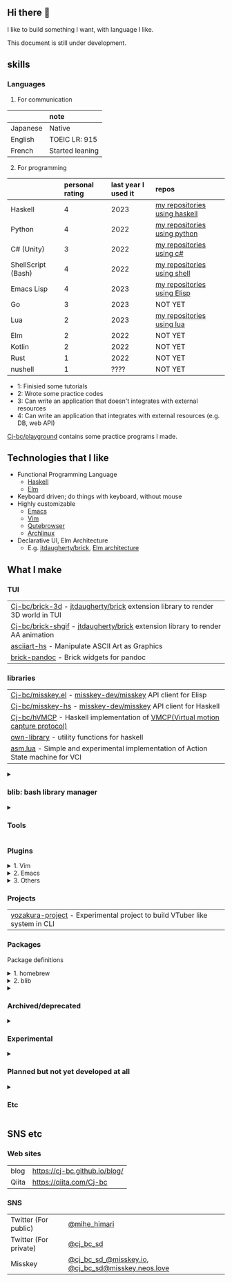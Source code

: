 ## Hi there 👋

I like to build something I want, with language I like.

This document is still under development.

## skills

### Languages

1.  For communication

|          | note            |
|:---------|:----------------|
| Japanese | Native          |
| English  | TOEIC LR: 915   |
| French   | Started leaning |

2.  For programming

|                    | personal rating | last year I used it | repos                                                                                                       |
|:-------------------|:----------------|:--------------------|:------------------------------------------------------------------------------------------------------------|
| Haskell            | 4               | 2023                | [my repositories using haskell](https://github.com/Cj-bc?tab=repositories&q=&type=&language=haskell&sort=)  |
| Python             | 4               | 2022                | [my repositories using python](https://github.com/Cj-bc?tab=repositories&q=&type=&language=python&sort=)    |
| C# (Unity)         | 3               | 2022                | [my repositories using c#](https://github.com/Cj-bc?tab=repositories&q=&type=&language=c#&sort=)            |
| ShellScript (Bash) | 4               | 2022                | [my repositories using shell](https://github.com/Cj-bc?tab=repositories&q=&type=&language=shell&sort=)      |
| Emacs Lisp         | 4               | 2023                | [my repositories using Elisp](https://github.com/Cj-bc?tab=repositories&q=&type=&language=emacs+lisp&sort=) |
| Go                 | 3               | 2023                | NOT YET                                                                                                     |
| Lua                | 2               | 2023                | [my repositories using lua](https://github.com/Cj-bc?tab=repositories&q=&type=&language=lua&sort=)          |
| Elm                | 2               | 2022                | NOT YET                                                                                                     |
| Kotlin             | 2               | 2022                | NOT YET                                                                                                     |
| Rust               | 1               | 2022                | NOT YET                                                                                                     |
| nushell            | 1               | ????                | NOT YET                                                                                                     |

+ 1: Finisied some tutorials
+ 2: Wrote some practice codes
+ 3: Can write an application that doesn't integrates with external resources
+ 4: Can write an application that integrates with external resources (e.g. DB, web API)

[Cj-bc/playground](https://github.com/Cj-bc/playground) contains some practice programs I made.

## Technologies that I like

-   Functional Programming Language
    -   [Haskell](https://www.haskell.org/)
    -   [Elm](https://elm-lang.org/)
-   Keyboard driven; do things with keyboard, without mouse
-   Highly customizable
    -   [Emacs](https://www.gnu.org/software/emacs/)
    -   [Vim](https://www.vim.org/)
    -   [Qutebrowser](https://www.qutebrowser.org/)
    -   [Archlinux](https://archlinux.org/)
-   Declarative UI, Elm Architecture
    -   E.g. [jtdaugherty/brick](https://github.com/jtdaugherty/brick),
        [Elm architecture](https://guide.elm-lang.org/architecture/)

## What I make

### TUI

|                                                                                                                                                                 |
|:----------------------------------------------------------------------------------------------------------------------------------------------------------------|
| [Cj-bc/brick-3d](https://github.com/Cj-bc/brick-3d) - [jtdaugherty/brick](https://github.com/jtdaugherty/brick/) extension library to render 3D world in TUI    |
| [Cj-bc/brick-shgif](https://github.com/Cj-bc/brick-shgif) - [jtdaugherty/brick](https://github.com/jtdaugherty/brick/) extension library to render AA animation |
| [asciiart-hs](https://github.com/Cj-bc/asciiart-hs) - Manipulate ASCII Art as Graphics                                                                          |
| [brick-pandoc](https://github.com/Cj-bc/brick-pandoc) - Brick widgets for pandoc                                                                                |

### libraries

|                                                                                                                                                |
|:-----------------------------------------------------------------------------------------------------------------------------------------------|
| [Cj-bc/misskey.el](https://github.com/Cj-bc/misskey.el) - [misskey-dev/misskey](https://github.com/misskey-dev/misskey) API client for Elisp   |
| [Cj-bc/misskey-hs](https://github.com/Cj-bc/misskey-hs) - [misskey-dev/misskey](https://github.com/misskey-dev/misskey) API client for Haskell |
| [Cj-bc/hVMCP](https://github.com/Cj-bc/hVMCP) - Haskell implementation of [VMCP(Virtual motion capture protocol)](https://protocol.vmc.info)   |
| [own-library](https://github.com/Cj-bc/own-library) - utility functions for haskell                                                            |
| [asm.lua](https://github.com/Cj-bc/asm.lua) - Simple and experimental implementation of Action State machine for VCI                           |

<details>
<summary>
<h3>blib: bash library manager</h3>
</summary>

a library manager for shellscript I made. It\'s not used for years.

|                                                                                                                                                           |                                                                                                                                                           |
|:----------------------------------------------------------------------------------------------------------------------------------------------------------|:----------------------------------------------------------------------------------------------------------------------------------------------------------|
| [blib](https://github.com/Cj-bc/blib) - shellscript library manager                                                                                       | [blib.vim](https://github.com/Cj-bc/blib.vim) - vim plugin for [Cj-bc/blib](https://github.com/Cj-bc/blib)                                                |
| [libhttp](https://github.com/Cj-bc/libhttp) - HTTP library for shellscript with [niieani/bash-oo-framework](https://github.com/niieani/bash-oo-framework) | [libyaml](https://github.com/Cj-bc/libyaml) - YAML library for shellscript with [niieani/bash-oo-framework](https://github.com/niieani/bash-oo-framework) |
| [libfile](https://github.com/Cj-bc/libfile) - file related functions                                                                                      | [libtar](https://github.com/Cj-bc/libtar) - tar related functions                                                                                         |
| [libdraw](https://github.com/Cj-bc/libdraw) - draw ASCII Art                                                                                              | [libstandard](https://github.com/Cj-bc/libstandard) - standard library used with blib                                                                     |
| [libjson](https://github.com/Cj-bc/libjson) - JSON related functions                                                                                      | [bash-object-oriented](https://github.com/Cj-bc/bash-object-oriented) - attempt to implement OOP in bash                                                  |
</details>

<details>
<summary>
<h3>Tools</h3>
</summary>

|                                                                                                                                  |                                                                                                                                          |
|:---------------------------------------------------------------------------------------------------------------------------------|:-----------------------------------------------------------------------------------------------------------------------------------------|
| [vmc-mixer](https://github.com/Cj-bc/vmc-mixer) - Tool to mix several VMCP streams                                               | [skk-vtuber-jisyo](https://github.com/Cj-bc/skk-vtuber-jisyo) - SKK dictionary about VTubers                                             |
| [kocli](https://github.com/Cj-bc/kocli) - CLI voice changer for Linux                                                            | [faclig](https://github.com/Cj-bc/faclig) - AsciiArt Live2D like avatar program                                                          |
| [oschark](https://github.com/Cj-bc/oschark) - really simple OSC viewer, mostly only for myself                                   | [mcUI](https://github.com/Cj-bc/mcUI) - Mincraft mod for 3D UI                                                                           |
| [brew-taplocal](https://github.com/Cj-bc/brew-taplocal) - Tap local formulae repository                                          | [watchtodo](https://github.com/Cj-bc/watchtodo) - Display [todotxt/todo.txt](https://github.com/todotxt/todo.txt) style text in terminal |
| [laun.sh](https://github.com/Cj-bc/laun.sh) - Launchpad(Music instrument) in CLI                                                 | [h2ac](https://github.com/Cj-bc/h2ac) - Convert Apple calendar to csv                                                                    |
| [bpkg-completion](https://github.com/Cj-bc/bpkg-completion) - bash completion file for [bpkg/bpkg](https://github.com/bpkg/bpkg) | [absences](https://github.com/Cj-bc/absences) - Manage your absences for classes etc                                                     |
| [owncloud](https://github.com/Cj-bc/owncloud) - The simplest owncloud CLI client                                                 | [gitter-notifier](https://github.com/Cj-bc/gitter-notifier) - Pop up notification for gitter message in macOS                            |
| [twarch](https://github.com/Cj-bc/twarch) - twitter archiver tool                                                                | [activate](https://github.com/Cj-bc/activate) - activate local command                                                                   |
| [shlide](https://github.com/Cj-bc/shlide) - slide tool for CLI                                                                   | [killeach](https://github.com/Cj-bc/killeach) - kill each process ID given from stdin                                                    |
| [watchfile](https://github.com/Cj-bc/watchfile) - draw file in real time                                                         | [qrdecoder](https://github.com/Cj-bc/qrdecoder) - decode QRCode                                                                          |
| [check256](https://github.com/Cj-bc/check256) - check SHA256 hash for github release tar.gz file                                 | [icloud](https://github.com/Cj-bc/icloud) - tiny CLI interface for icloud                                                                |
| [ReferenceURLs](https://github.com/Cj-bc/ReferenceURLs) - stores reference URL related to current directory                      | [54ysh](https://github.com/Cj-bc/54ysh) - speak out given sentence for macOS                                                             |
| [CommonToolsForTerminal](https://github.com/Cj-bc/CommonToolsForTerminal) - some utilities                                       |                                                                                                                                          |

</details>


### Plugins

<details>
<summary>
1.  Vim
</summary>

|                                                                                                                                                          |
|:---------------------------------------------------------------------------------------------------------------------------------------------------------|
| [cmus.vim](https://github.com/Cj-bc/cmus.vim) - Control [cmus](https://cmus.github.io/) from vim                                                         |
| [drcs.vim](https://github.com/Cj-bc/drcs.vim) -                                                                                                          |
| [bashinfinity.vim](https://github.com/Cj-bc/bashinfinity.vim) - vim plugin for [niieani/bash-oo-framework](https://github.com/niieani/bash-oo-framework) |
</details>

<details>
<summary>
2.  Emacs
</summary>

|                                                                                                                                                                      |
|:---------------------------------------------------------------------------------------------------------------------------------------------------------------------|
| [neos-live-editor.el](https://github.com/Cj-bc/neos-live-editor.el) - Emacs client for [rheniumNV/neos-live-editor](https://github.com/rheniumNV/neos-live-editor)   |
| [evil-textobj-parameter](https://github.com/Cj-bc/evil-textobj-parameter) - evil port of [sgur/vim-textobj-parameter](https://github.com/sgur/vim-textobj-parameter) |
| [ol-mpv](https://github.com/Cj-bc/ol-mpv) - [Org-mode\'s](https://orgmode.org/) custom link to achive timestamp link                                                 |
</details>

<details>
<summary>
3.  Others
</summary>

|                                                                                                                                                                      |
|:---------------------------------------------------------------------------------------------------------------------------------------------------------------------|
| [hyper-puchi-mirei](https://github.com/Cj-bc/hyper-puchi-mirei) - [早坂美玲](https://dic.pixiv.net/a/早坂美玲) theme for [Hyper terminal emulator](https://hyper.is/) |
</details>

### Projects

|                                                                                                                         |
|:------------------------------------------------------------------------------------------------------------------------|
| [yozakura-project](https://github.com/Cj-bc/yozakura-project) - Experimental project to build VTuber like system in CLI |

### Packages

Package definitions

<details>
<summary>
1.  homebrew
</summary>

|                                                                           |                                                                                                |                                                                                        |
|:--------------------------------------------------------------------------|:-----------------------------------------------------------------------------------------------|:---------------------------------------------------------------------------------------|
| [homebrew-sonic-pi-tool](https://github.com/Cj-bc/homebrew-sonic-pi-tool) | [homebrew-cj-bc](https://github.com/Cj-bc/homebrew-cj-bc) - Some customized homebrew formulaes | [homebrew-wallets](https://github.com/Cj-bc/homebrew-wallets) cryptocoin wallets       |
| [homebrew-elm-oracle](https://github.com/Cj-bc/homebrew-elm-oracle)       | [homebrew-brew-taplocal](https://github.com/Cj-bc/homebrew-brew-taplocal)                      | [homebrew-terminals](https://github.com/Cj-bc/homebrew-terminals) - terminal emulators |
| [homebrew-onefetch](https://github.com/Cj-bc/homebrew-onefetch)           | [homebrew-sclack](https://github.com/Cj-bc/homebrew-sclack)                                    | [homebrew-miners](https://github.com/Cj-bc/homebrew-miners) - cryptocoin miners        |
| [homebrew-activate](https://github.com/Cj-bc/homebrew-activate)           | [homebrew-blib](https://github.com/Cj-bc/homebrew-blib)                                        | [homebrew-shlide](https://github.com/Cj-bc/homebrew-shlide)                            |
| [homebrew-killeach](https://github.com/Cj-bc/homebrew-killeach)           | [homebrew-watchtodo](https://github.com/Cj-bc/homebrew-watchtodo)                              | [homebrew-watchfile](https://github.com/Cj-bc/homebrew-watchfile)                      |
| [homebrew-bpkg](https://github.com/Cj-bc/homebrew-bpkg)                   | [homebrew-bpkg-completion](https://github.com/Cj-bc/homebrew-bpkg-completion)                  | [homebrew-check256](https://github.com/Cj-bc/homebrew-check256)                        |
| [homebrew-owncloud](https://github.com/Cj-bc/homebrew-owncloud)           | [homebrew-icloud](https://github.com/Cj-bc/homebrew-icloud)                                    | [homebrew-slacker](https://github.com/Cj-bc/homebrew-slacker)                          |
| [homebrew-ReferenceURLs](https://github.com/Cj-bc/homebrew-ReferenceURLs) |                                                                                                |                                                                                        |
</details>

<details>
<summary>
2.  blib
</summary>

|                                                       |                                                     |
|:------------------------------------------------------|:----------------------------------------------------|
| [blib-libhttp](https://github.com/Cj-bc/blib-libhttp) | [blib-libtar](https://github.com/Cj-bc/blib-libtar) |
| [blib-libfile](https://github.com/Cj-bc/blib-libfile) |                                                     |
</details>


<details>
<summary>
<h3>Archived/deprecated</h3>
</summary>

|                                                                                                                                   |
|:----------------------------------------------------------------------------------------------------------------------------------|
| [slacker](https://github.com/Cj-bc/slacker) - Send slack message from Shellscript                                                 |
| [gfm.vim](https://github.com/Cj-bc/gfm.vim) - Github flavored markdown plugin                                                     |
| [applescript.vim](https://github.com/Cj-bc/applescript.vim) - Just copied others stuff                                            |
| [homebrew-scopion](https://github.com/Cj-bc/homebrew-scopion) - formula for [coord-e/scopion](https://github.com/coord-e/scopion) |


#### FDS: Face-Data-Server

It was a project to build server-client model avatar application.  
FDS was the protocol for this project, but after I discovered
[VirtualMotionCapture Protocol](https://protocol.vmc.info/), I switched
to it and archived most of this project.  
Some repositories (e.g. `faclig`) is actively developed since then with VMCP.

|                                                                                                                              |
|:-----------------------------------------------------------------------------------------------------------------------------|
| [Face-data-server](https://github.com/Cj-bc/Face-data-server) - my own attempt to build face tracking server                 |
| [FDS-Front3D](https://github.com/Cj-bc/FDS-Front3D) - Unity frontend for Face-data-server                                    |
| [FDS-controller](https://github.com/Cj-bc/FDS-controller) - Utility tool for Face-data-server                                |
| [FaceDataServer-hs](https://github.com/Cj-bc/FaceDataServer-hs)                                                              |
| [FDS-protos](https://github.com/Cj-bc/FDS-protos) - Protocol definition                                                      |
| [faclig.vim](https://github.com/Cj-bc/faclig.vim) -- control faclig from vim. Doesn't work as faclig is rewritten completely |

#### Shgif: make ASCII ART Gif file.

Plays ASCII Art Gif recorded in simple text file.  
It was written in shellscript(bash) at first, but it was too slow.
So I rewrite in Haskell, which is [Cj-bc/brick-shgif](https://github.com/Cj-bc/brick-shgif)

|                                                                                  |
|:---------------------------------------------------------------------------------|
| [shgif](https://github.com/Cj-bc/shgif) - my first attempt to make ASCII Art GIF |
| [libshgif](https://github.com/Cj-bc/libshgif) - blib library for shgif           |
| [homebrew-shgif](https://github.com/Cj-bc/homebrew-shgif) - homebrew formulae    |
| [blib-shgif](https://github.com/Cj-bc/blib-shgif) - blib formulae                |
</details>

<details>
<summary>
<h3>Experimental</h3>
</summary>

|                                                                                                                       |
|:----------------------------------------------------------------------------------------------------------------------|
| [filesystem.hs](https://github.com/Cj-bc/filesystem.hs) - Tried to make filesystem for practice                       |
| [tkinsh](https://github.com/Cj-bc/tkinsh) - TKinter for shellscript                                                   |
| [a-frame-test](https://github.com/Cj-bc/a-frame-test)                                                                 |
| [atproto-hs](https://github.com/Cj-bc/atproto-hs) - Experimental ATProtocol haskell implementation (WIP, almost dead) |
</details>

<details>
<summary>
<h3>Planned but not yet developed at all</h3>
</summary>

|                                                                                                          |                                                                                                              |
|:---------------------------------------------------------------------------------------------------------|:-------------------------------------------------------------------------------------------------------------|
| [brick-keybindViewer](https://github.com/Cj-bc/brick-keybindViewer) - Keybind viewer widget for brick    | [timeline](https://github.com/Cj-bc/timeline) - Timeline widget for Linux                                    |
| [rofiml](https://github.com/Cj-bc/rofiml) - Attempt to write rofi script in YAML                         | [Hasskey](https://github.com/Cj-bc/Hasskey) - CUI misskey client in Haskell                                  |
| [hasshell](https://github.com/Cj-bc/hasshell) - shell written in Haskell                                 | [taskell-wrapper](https://github.com/Cj-bc/taskell-wrapper) - I don\'t know what I wanted to do with this... |
| [committer](https://github.com/Cj-bc/committer)                                                          | [money-book](https://github.com/Cj-bc/money-book) - money book for iOS/Linux/Web/etc                         |
| [climb](https://github.com/Cj-bc/climb) - movie maker for CLI                                            | [miners](https://github.com/Cj-bc/miners) - manager for cryptocoin miners                                    |
| [twitcasting-haskell](https://github.com/Cj-bc/twitcasting-haskell) - twitcasting API client for haskell | [pixing](https://github.com/Cj-bc/pixing) - Edit pixel art in CUI                                            |
|                                                                                                          | [unidoc](https://github.com/Cj-bc/unidoc) - Language-agnostic comment syntax & document generator            |
</details>

<details>
<summary>
<h3>Etc</h3>
</summary>

|                                                                               |                                                    |                                                             |                                |
|:------------------------------------------------------------------------------|:---------------------------------------------------|:------------------------------------------------------------|:-------------------------------|
| [Cj-bc/playground](https://github.com/Cj-bc/playground)                       | Scratch codes, practices, etc                      | [translations](https://github.com/Cj-bc/translations)       | My translations of some stuff. |
| [lt-slides](https://github.com/Cj-bc/lt-slides)                               | LT slides                                          | [vstult-3](https://github.com/Cj-bc/vstult-3)               | LT slide                       |
| [ideasketch](https://github.com/Cj-bc/ideasketch)                             | idea sketch                                        | [qiita-posts](https://github.com/Cj-bc/qiita-posts)         | My Qiita posts                 |
| [translation-keychain-doc](https://github.com/Cj-bc/translation-keychain-doc) | Japanese translation of Apple\'s keychain document | [experiments](https://github.com/Cj-bc/experiments)         | My Experimental projects       |
| [AAs](https://github.com/Cj-bc/AAs)                                           | ASCII Art collection                               | [sonic-pi-musics](https://github.com/Cj-bc/sonic-pi-musics) | My mysic files using sonic pi  |
| [wiki_codereading](https://github.com/Cj-bc/wiki_codereading)                 | Wiki for code reading                              | [wiki_default](https://github.com/Cj-bc/wiki_default)       | Default Wiki                   |
| [tomari-btn](https://github.com/Cj-bc/tomari-btn/tree/develop)                | 兎鞠まりのボタンを作ろうとしていたやつ             | [mynotes](https://github.com/Cj-bc/mynotes)                 | Notes                          |
| [win_init](https://github.com/Cj-bc/win_init)                                 | Init bat file for when I borrow Windows PC         | [ctf](https://github.com/Cj-bc/ctf)                         | CTF solving memo               |
</details>

## SNS etc

### Web sites

|       |                                 |
|:------|:--------------------------------|
| blog  | <https://cj-bc.github.io/blog/> |
| Qiita | <https://qiita.com/Cj-bc>       |

### SNS

|                                             |                                                                                                                           |
|:--------------------------------------------|:--------------------------------------------------------------------------------------------------------------------------|
| Twitter (For public)                        | [@mihe_himari](https://twitter.com/mihe_himari)                                                                           |
| Twitter (For private)                       | [@cj_bc_sd](https://twitter.com/cj_bc_sd)                                                                                 |
| Misskey                                     | [@cj_bc_sd_@misskey.io](https://misskey.io/@cj_bc_sd), [@cj_bc_sd@misskey.neos.love](https://misskey.neos.love/@cj_bc_sd) |
